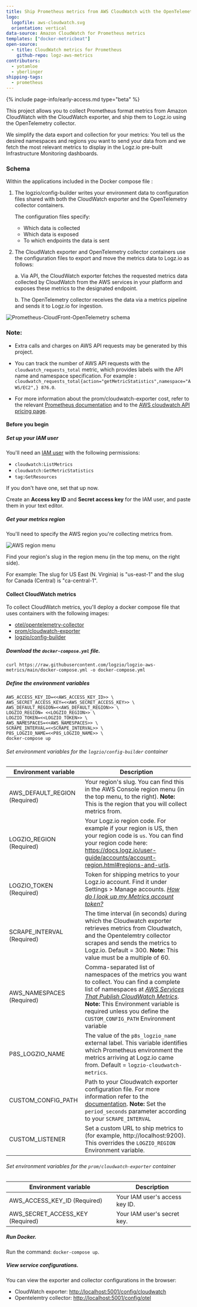 ```yaml
---
title: Ship Prometheus metrics from AWS CloudWatch with the OpenTelemetry Collector
logo:
  logofile: aws-cloudwatch.svg
  orientation: vertical
data-source: Amazon CloudWatch for Prometheus metrics
templates: ["docker-metricbeat"]
open-source:
  - title: CloudWatch metrics for Prometheus
    github-repo: logz-aws-metrics
contributors:
  - yotamloe
  - yberlinger
shipping-tags:
  - prometheus
---
```


{% include page-info/early-access.md type="beta" %}

This project allows you to collect Prometheus format metrics from Amazon CloudWatch with the CloudWatch exporter, and ship them to Logz.io using the OpenTelemetry collector.

We simplify the data export and collection for your metrics: You tell us the desired namespaces and regions you want to send your data from and we fetch the most relevant metrics to display in the Logz.io pre-built Infrastructure Monitoring dashboards.


### Schema

Within the applications included in the Docker compose file : 

1. The logzio/config-builder writes your environment data to configuration files shared with both the CloudWatch exporter and the OpenTelemetry collector containers. 
    
    The configuration files specify: 

    * Which data is collected
    * Which data is exposed
    * To which endpoints the data is sent

1. The CloudWatch exporter and OpenTelemetry collector containers use the configuration files to export and move the metrics data to Logz.io as follows:

    a. Via API, the CloudWatch exporter fetches the requested metrics data collected by CloudWatch from the AWS services in your platform and exposes these metrics to the designated endpoint.

    b. The OpenTelemetry collector receives the data via a metrics pipeline and sends it to Logz.io for ingestion. 

![Prometheus-CloudFront-OpenTelemetry schema](https://dytvr9ot2sszz.cloudfront.net/logz-docs/metrics-prometheus/cloudwatch-docker-otel.png)

### **Note:** 
* Extra calls and charges on AWS API requests may be generated by this project. 

* You can track the number of AWS API requests with the `cloudwatch_requests_total` metric, which provides labels with the API name and namespace specification. For example : 
`cloudwatch_requests_total{action="getMetricStatistics",namespace="AWS/EC2",} 876.0`.

* For more information about the prom/cloudwatch-exporter cost, refer to the relevant [Prometheus documentation](https://github.com/prometheus/cloudwatch_exporter#cost) and to the [AWS cloudwatch API pricing page](https://aws.amazon.com/cloudwatch/pricing/).

#### Before you begin

<div class="tasklist">

##### Set up your IAM user

You'll need an [IAM user](https://console.aws.amazon.com/iam/home)
with the following permissions:

* `cloudwatch:ListMetrics`
* `cloudwatch:GetMetricStatistics`
* `tag:GetResources`

If you don't have one, set that up now.

Create an **Access key ID** and **Secret access key** for the IAM user,
and paste them in your text editor.

##### Get your metrics region

You'll need to specify the AWS region you're collecting metrics from.

![AWS region menu](https://dytvr9ot2sszz.cloudfront.net/logz-docs/aws/region-menu.png)

Find your region's slug in the region menu
(in the top menu, on the right side).

For example:
The slug for US East (N. Virginia)
is "us-east-1"
and the slug for Canada (Central) is "ca-central-1".

</div>

#### Collect CloudWatch metrics

To collect CloudWatch metrics, you'll deploy a docker compose file that uses containers with the following images:

* [otel/opentelemetry-collector](https://hub.docker.com/r/otel/opentelemetry-collector)
* [prom/cloudwatch-exporter](https://hub.docker.com/r/prom/cloudwatch-exporter)
* [logzio/config-builder]()

<div class="tasklist">

##### Download the `docker-compose.yml` file.

```
curl https://raw.githubusercontent.com/logzio/logzio-aws-metrics/main/docker-compose.yml -o docker-compose.yml
```

##### Define the environment variables

```
AWS_ACCESS_KEY_ID=<<AWS_ACCESS_KEY_ID>> \
AWS_SECRET_ACCESS_KEY=<<AWS_SECRET_ACCESS_KEY>> \
AWS_DEFAULT_REGION=<<AWS_DEFAULT_REGION>> \
LOGZIO_REGION= <<LOGZIO_REGION>> \
LOGZIO_TOKEN=<<LOGZIO_TOKEN>> \
AWS_NAMESPACES=<<AWS_NAMESPACES>> \
SCRAPE_INTERVAL=<<SCRAPE_INTERVAL>> \
P8S_LOGZIO_NAME=<<P8S_LOGZIO_NAME>> \
docker-compose up
```


###### Set environment variables for the `logzio/config-builder` container

| Environment variable | Description |
|---|---|
| AWS_DEFAULT_REGION (Required) | Your region's slug. You can find this in the AWS Console region menu (in the top menu, to the right).  **Note:** This is the region that you will collect metrics from. |
| LOGZIO_REGION (Required)| Your Logz.io region code. For example if your region is US, then your region code is `us`. You can find your region code here: https://docs.logz.io/user-guide/accounts/account-region.html#regions-and-urls. |
| LOGZIO_TOKEN (Required)| Token for shipping metrics to your Logz.io account. Find it under Settings > Manage accounts. [_How do I look up my Metrics account token?_](/user-guide/accounts/finding-your-metrics-account-token/) |
| SCRAPE_INTERVAL (Required)| The time interval (in seconds) during which the Cloudwatch exporter retrieves metrics from Cloudwatch, and the Opentelemtry collector scrapes and sends the metrics to Logz.io. Default = 300.   **Note:** This value must be a multiple of 60.|
| AWS_NAMESPACES (Required) | Comma-separated list of namespaces of the metrics you want to collect. You can find a complete list of namespaces at [_AWS Services That Publish CloudWatch Metrics_](https://docs.aws.amazon.com/AmazonCloudWatch/latest/monitoring/aws-services-cloudwatch-metrics.html).   **Note:** This Environment variable is required unless you define the `CUSTOM_CONFIG_PATH` Environment variable |
| P8S_LOGZIO_NAME | The value of the `p8s_logzio_name` external label. This variable identifies which Prometheus environment the metrics arriving at Logz.io came from. Default = `logzio-cloudwatch-metrics`.  |
| CUSTOM_CONFIG_PATH | Path to your Cloudwatch exporter configuration file. For more information refer to the [documentation](https://github.com/prometheus/cloudwatch_exporter#configuration).  **Note:** Set the `period_seconds` parameter according to your `SCRAPE_INTERVAL`|
| CUSTOM_LISTENER | Set a custom URL to ship metrics to (for example, http://localhost:9200). This overrides the `LOGZIO_REGION` Environment variable. |

###### Set environment variables for the `prom/cloudwatch-exporter` container

| Environment variable | Description |
|---|---|
| AWS_ACCESS_KEY_ID (Required)| Your IAM user's access key ID. |
| AWS_SECRET_ACCESS_KEY (Required)| Your IAM user's secret key. |

##### Run Docker.
Run the command: `docker-compose up`.

##### View service configurations.

You can view the exporter and collector configurations in the browser:

* CloudWatch exporter: [http://localhost:5001/config/cloudwatch](http://localhost:5001/config/cloudwatch)
* Opentelemtry collector: [http://localhost:5001/config/otel](http://localhost:5001/config/otel)

</div>




